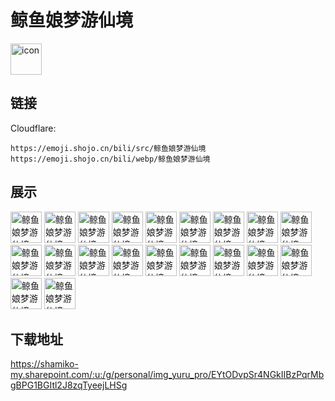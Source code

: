 # 鲸鱼娘梦游仙境
<img src="https://emoji.shojo.cn/bili/src/鲸鱼娘梦游仙境/icon.png" width="50" height="50" alt="icon">

## 链接
Cloudflare:
```
https://emoji.shojo.cn/bili/src/鲸鱼娘梦游仙境
https://emoji.shojo.cn/bili/webp/鲸鱼娘梦游仙境
```
## 展示
<img src="https://emoji.shojo.cn/bili/src/鲸鱼娘梦游仙境/鲸鱼娘梦游仙境-猫猫喵喵.png" width="50" height="50" alt="鲸鱼娘梦游仙境-猫猫喵喵">
<img src="https://emoji.shojo.cn/bili/src/鲸鱼娘梦游仙境/鲸鱼娘梦游仙境-猫猫委屈.png" width="50" height="50" alt="鲸鱼娘梦游仙境-猫猫委屈">
<img src="https://emoji.shojo.cn/bili/src/鲸鱼娘梦游仙境/鲸鱼娘梦游仙境-猫猫过年.png" width="50" height="50" alt="鲸鱼娘梦游仙境-猫猫过年">
<img src="https://emoji.shojo.cn/bili/src/鲸鱼娘梦游仙境/鲸鱼娘梦游仙境-猫猫害羞.png" width="50" height="50" alt="鲸鱼娘梦游仙境-猫猫害羞">
<img src="https://emoji.shojo.cn/bili/src/鲸鱼娘梦游仙境/鲸鱼娘梦游仙境-猫猫哭哭.png" width="50" height="50" alt="鲸鱼娘梦游仙境-猫猫哭哭">
<img src="https://emoji.shojo.cn/bili/src/鲸鱼娘梦游仙境/鲸鱼娘梦游仙境-猫猫抱歉.png" width="50" height="50" alt="鲸鱼娘梦游仙境-猫猫抱歉">
<img src="https://emoji.shojo.cn/bili/src/鲸鱼娘梦游仙境/鲸鱼娘梦游仙境-猫猫敬礼.png" width="50" height="50" alt="鲸鱼娘梦游仙境-猫猫敬礼">
<img src="https://emoji.shojo.cn/bili/src/鲸鱼娘梦游仙境/鲸鱼娘梦游仙境-公主疑问.png" width="50" height="50" alt="鲸鱼娘梦游仙境-公主疑问">
<img src="https://emoji.shojo.cn/bili/src/鲸鱼娘梦游仙境/鲸鱼娘梦游仙境-公主住口.png" width="50" height="50" alt="鲸鱼娘梦游仙境-公主住口">
<img src="https://emoji.shojo.cn/bili/src/鲸鱼娘梦游仙境/鲸鱼娘梦游仙境-公主吃饭.png" width="50" height="50" alt="鲸鱼娘梦游仙境-公主吃饭">
<img src="https://emoji.shojo.cn/bili/src/鲸鱼娘梦游仙境/鲸鱼娘梦游仙境-红帽无语.png" width="50" height="50" alt="鲸鱼娘梦游仙境-红帽无语">
<img src="https://emoji.shojo.cn/bili/src/鲸鱼娘梦游仙境/鲸鱼娘梦游仙境-红帽喝茶.png" width="50" height="50" alt="鲸鱼娘梦游仙境-红帽喝茶">
<img src="https://emoji.shojo.cn/bili/src/鲸鱼娘梦游仙境/鲸鱼娘梦游仙境-青蛙呲牙.png" width="50" height="50" alt="鲸鱼娘梦游仙境-青蛙呲牙">
<img src="https://emoji.shojo.cn/bili/src/鲸鱼娘梦游仙境/鲸鱼娘梦游仙境-青蛙点赞.png" width="50" height="50" alt="鲸鱼娘梦游仙境-青蛙点赞">
<img src="https://emoji.shojo.cn/bili/src/鲸鱼娘梦游仙境/鲸鱼娘梦游仙境-木偶嘲笑.png" width="50" height="50" alt="鲸鱼娘梦游仙境-木偶嘲笑">
<img src="https://emoji.shojo.cn/bili/src/鲸鱼娘梦游仙境/鲸鱼娘梦游仙境-木偶流汗.png" width="50" height="50" alt="鲸鱼娘梦游仙境-木偶流汗">
<img src="https://emoji.shojo.cn/bili/src/鲸鱼娘梦游仙境/鲸鱼娘梦游仙境-火柴挥舞.png" width="50" height="50" alt="鲸鱼娘梦游仙境-火柴挥舞">
<img src="https://emoji.shojo.cn/bili/src/鲸鱼娘梦游仙境/鲸鱼娘梦游仙境-火柴愤怒.png" width="50" height="50" alt="鲸鱼娘梦游仙境-火柴愤怒">
<img src="https://emoji.shojo.cn/bili/src/鲸鱼娘梦游仙境/鲸鱼娘梦游仙境-头大.png" width="50" height="50" alt="鲸鱼娘梦游仙境-头大">
<img src="https://emoji.shojo.cn/bili/src/鲸鱼娘梦游仙境/鲸鱼娘梦游仙境-睡觉.png" width="50" height="50" alt="鲸鱼娘梦游仙境-睡觉">

## 下载地址

https://shamiko-my.sharepoint.com/:u:/g/personal/img_yuru_pro/EYtODvpSr4NGkIIBzPqrMbgBPG1BGItl2J8zqTyeejLHSg